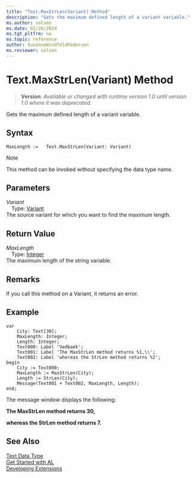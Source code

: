 ```yaml
---
title: "Text.MaxStrLen(Variant) Method"
description: "Gets the maximum defined length of a variant variable."
ms.author: solsen
ms.date: 02/26/2024
ms.tgt_pltfrm: na
ms.topic: reference
author: SusanneWindfeldPedersen
ms.reviewer: solsen
---
```

[//]: # (START>DO_NOT_EDIT)
[//]: # (IMPORTANT:Do not edit any of the content between here and the END>DO_NOT_EDIT.)
[//]: # (Any modifications should be made in the .xml files in the ModernDev repo.)
# Text.MaxStrLen(Variant) Method
> **Version**: _Available or changed with runtime version 1.0 until version 1.0 where it was deprecated._

Gets the maximum defined length of a variant variable.


## Syntax
```AL
MaxLength :=   Text.MaxStrLen(Variant: Variant)
```
> [!NOTE]
> This method can be invoked without specifying the data type name.
## Parameters
*Variant*  
&emsp;Type: [Variant](../variant/variant-data-type.md)  
The source variant for which you want to find the maximum length.  


## Return Value
*MaxLength*  
&emsp;Type: [Integer](../integer/integer-data-type.md)  
The maximum length of the string variable.


[//]: # (IMPORTANT: END>DO_NOT_EDIT)

## Remarks

If you call this method on a Variant, it returns an error.  
  
## Example

```al
var
    City: Text[30];
    MaxLength: Integer;
    Length: Integer;
    Text000: Label 'Vedbaek';
    Text001: Label 'The MaxStrLen method returns %1,\\';
    Text002: Label 'whereas the StrLen method returns %2';
begin
    City := Text000;  
    MaxLength := MaxStrLen(City);  
    Length := StrLen(City);  
    Message(Text001 + Text002, MaxLength, Length);  
end;
```  
  
 The message window displays the following:  
  
 **The MaxStrLen method returns 30,**  
  
 **whereas the StrLen method returns 7.**
  
## See Also

[Text Data Type](text-data-type.md)  
[Get Started with AL](../../devenv-get-started.md)  
[Developing Extensions](../../devenv-dev-overview.md)